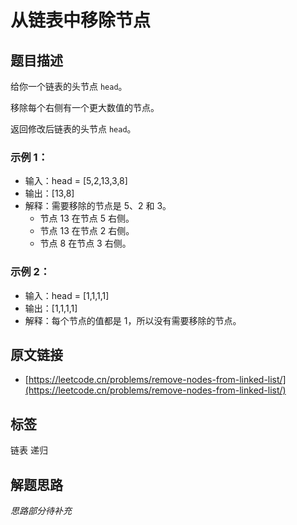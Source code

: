 # 从链表中移除节点

## 题目描述

给你一个链表的头节点 `head`。

移除每个右侧有一个更大数值的节点。

返回修改后链表的头节点 `head`。

### 示例 1：

- 输入：head = [5,2,13,3,8]
- 输出：[13,8]
- 解释：需要移除的节点是 5、2 和 3。
    - 节点 13 在节点 5 右侧。
    - 节点 13 在节点 2 右侧。
    - 节点 8 在节点 3 右侧。

### 示例 2：

- 输入：head = [1,1,1,1]
- 输出：[1,1,1,1]
- 解释：每个节点的值都是 1，所以没有需要移除的节点。

## 原文链接

* [https://leetcode.cn/problems/remove-nodes-from-linked-list/](https://leetcode.cn/problems/remove-nodes-from-linked-list/)

## 标签

链表 递归

## 解题思路

*思路部分待补充*
